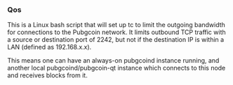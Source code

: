 ### Qos ###

This is a Linux bash script that will set up tc to limit the outgoing bandwidth for connections to the Pubgcoin network. It limits outbound TCP traffic with a source or destination port of 2242, but not if the destination IP is within a LAN (defined as 192.168.x.x).

This means one can have an always-on pubgcoind instance running, and another local pubgcoind/pubgcoin-qt instance which connects to this node and receives blocks from it.
